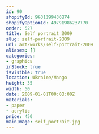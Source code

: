 ```yaml
---
id: 90
shopifyId: 9631299436874
shopifyOptionId: 49791986237770
order: 527
title: Self portrait 2009
slug: self-portrait-2009
url: art-works/self-portrait-2009
aliases: []
categories:
- graphics
inStock: true
isVisible: true
location: Ukraine/Mango
height: 35
width: 50
date: 2009-01-01T00:00:00Z
materials:
- paper
- acrylic
price: 450
mainImage: self_portrait.jpg
---
```

